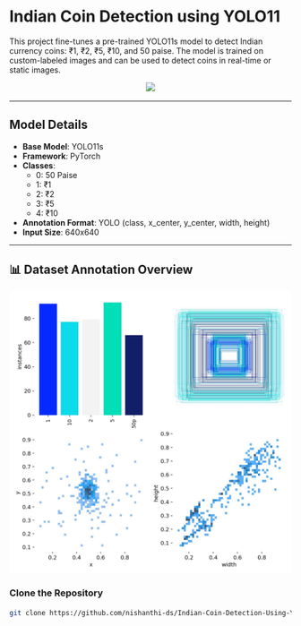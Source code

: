 # Indian Coin Detection using YOLO11

This project fine-tunes a pre-trained YOLO11s model to detect Indian currency coins: ₹1, ₹2, ₹5, ₹10, and 50 paise. The model is trained on custom-labeled images and can be used to detect coins in real-time or static images.

<p align="center">
  <img src="demo/coin_detection_sample.jpg" width="500" />
</p>

---

## Model Details

- **Base Model**: YOLO11s
- **Framework**: PyTorch
- **Classes**:
  - 0: 50 Paise
  - 1: ₹1
  - 2: ₹2
  - 3: ₹5
  - 4: ₹10
- **Annotation Format**: YOLO (class, x_center, y_center, width, height)
- **Input Size**: 640x640

---

## 📊 Dataset Annotation Overview

![Dataset Visualization](labels.jpg)

### Clone the Repository

```bash
git clone https://github.com/nishanthi-ds/Indian-Coin-Detection-Using-YOLO11s.git




